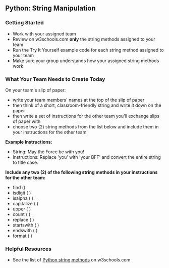 ## Python: String Manipulation


### Getting Started

- Work with your assigned team
- Review on w3schools.com **only** the string methods assigned to your team
- Run the Try It Yourself example code for each string method assigned to your team
- Make sure your group understands how your assigned string methods work


### What Your Team Needs to Create Today

On your team's slip of paper:

- write your team members' names at the top of the slip of paper
- then think of a short, classroom-friendly string and write it down on the paper
- then write a set of instructions for the other team you'll exchange slips of paper with
- choose two (2) string methods from the list below and include them in your instructions for the other team

**Example Instructions:**

- String: May the Force be with you!
- Instructions: Replace 'you' with 'your BFF' and convert the entire string to title case.

**Include any two (2) of the following string methods in your instructions for the other team:**
- find ()
- isdigit ( )
- isalpha ( )
- capitalize ( )
- upper ( )
- count ( )
- replace ( ) 
- startswith ( )
- endswith ( )
- format ( )

### Helpful Resources

- See the list of [Python string methods](https://www.w3schools.com/python/python_strings_methods.asp) on w3schools.com
